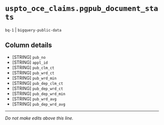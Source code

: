 # `uspto_oce_claims.pgpub_document_stats`
`bq-1` | `bigquery-public-data`

## Column details
* [STRING]    `pub_no`
* [STRING]    `appl_id`
* [STRING]    `pub_clm_ct`
* [STRING]    `pub_wrd_ct`
* [STRING]    `pub_wrd_min`
* [STRING]    `pub_dep_clm_ct`
* [STRING]    `pub_dep_wrd_ct`
* [STRING]    `pub_dep_wrd_min`
* [STRING]    `pub_wrd_avg`
* [STRING]    `pub_dep_wrd_avg`

-------------------------------------------------------------------------------
*Do not make edits above this line.*
